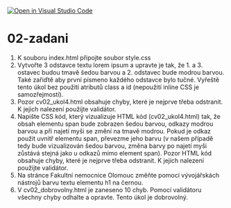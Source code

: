 [![Open in Visual Studio Code](https://classroom.github.com/assets/open-in-vscode-f059dc9a6f8d3a56e377f745f24479a46679e63a5d9fe6f495e02850cd0d8118.svg)](https://classroom.github.com/online_ide?assignment_repo_id=7179531&assignment_repo_type=AssignmentRepo)
# 02-zadani

1. K souboru index.html připojte soubor style.css
2. Vytvořte 3 odstavce textu lorem ipsum a upravte je tak, že 1. a 3. ostavec budou tmavě šedou barvou a 2. odstavec bude modrou barvou. Také zařiďtě aby první písmeno každého odstavce bylo tučné. Vyřeště tento úkol bez použití atributů class a id (nepoužití inline CSS je samozřejmostí). 
3. Pozor cv02_ukol4.html obsahuje chyby, které je nejprve třeba odstranit. K jejich nalezení použijte validátor.
4. Napište CSS kód, který vizualizuje HTML kód (cv02_ukol4.html) tak, že obsah elementu span bude zobrazen šedou barvou, odkazy modrou barvou a při najetí myši se změní na tmavě modrou. Pokud je odkaz použit uvnitř elementu span, převezme jeho barvu (v našem případě tedy bude vizualizován šedou barvou, změna barvy po najetí myši zůstává stejná jako u odkazů mimo element span).
Pozor HTML kód obsahuje chyby, které je nejprve třeba odstranit. K jejich nalezení použijte validátor.
5. Na stránce Fakultní nemocnice Olomouc změňte pomocí vývojářskách nástrojů barvu textu elementu h1 na černou.
6. V cv02_dobrovolny.html je zaneseno 10 chyb. Pomocí validátoru všechny chyby odhalte a opravte. Tento úkol je dobrovolný.

